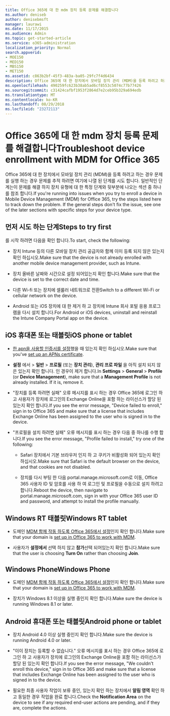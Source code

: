 ```yaml
---
title: Office 365에 대 한 mdm 장치 등록 문제를 해결합니다
ms.author: deniseb
author: denisebmsft
manager: laurawi
ms.date: 11/17/2015
ms.audience: Admin
ms.topic: get-started-article
ms.service: o365-administration
localization_priority: Normal
search.appverid:
- MOE150
- MED150
- MBS150
- MET150
ms.assetid: c863b2bf-45f3-483a-ba05-29fc7f4d6434
description: Office 365에 대 한 장치에서 모바일 장치 관리 (MDM)을 등록 하려고 하는 경우 문제를 실행 하는 경우 문제를 추적 하려면 여기에 나열 된 단계를 시도 합니다. 일반적인 단계는이 문제를 해결 하지 장치 유형에 대 한 특정 단계와 뒷부분에 나오는 섹션 중 하나를 참조 합니다.
ms.openlocfilehash: 490259fc623b38ab5ad6cf8553c5074c77b77426
ms.sourcegitcommit: c31424cafbf1953f2864d7e2ceb95b329a694edb
ms.translationtype: MT
ms.contentlocale: ko-KR
ms.lasthandoff: 08/29/2018
ms.locfileid: "23272113"
---
```

# <a name="troubleshoot-device-enrollment-with-mdm-for-office-365"></a><span data-ttu-id="22418-104">Office 365에 대 한 mdm 장치 등록 문제를 해결합니다</span><span class="sxs-lookup"><span data-stu-id="22418-104">Troubleshoot device enrollment with MDM for Office 365</span></span>

<span data-ttu-id="22418-p102">Office 365에 대 한 장치에서 모바일 장치 관리 (MDM)을 등록 하려고 하는 경우 문제를 실행 하는 경우 문제를 추적 하려면 여기에 나열 된 단계를 시도 합니다. 일반적인 단계는이 문제를 해결 하지 장치 유형에 대 한 특정 단계와 뒷부분에 나오는 섹션 중 하나를 참조 합니다.</span><span class="sxs-lookup"><span data-stu-id="22418-p102">If you're running into issues when you try to enroll a device in Mobile Device Management (MDM) for Office 365, try the steps listed here to track down the problem. If the general steps don't fix the issue, see one of the later sections with specific steps for your device type.</span></span>
  
## <a name="steps-to-try-first"></a><span data-ttu-id="22418-107">먼저 시도 하는 단계</span><span class="sxs-lookup"><span data-stu-id="22418-107">Steps to try first</span></span>

<span data-ttu-id="22418-108">를 시작 하려면 다음을 확인 합니다.</span><span class="sxs-lookup"><span data-stu-id="22418-108">To start, check the following:</span></span>
  
- <span data-ttu-id="22418-109">장치 Intune 등의 다른 모바일 장치 관리 공급자와 함께 이미 등록 되지 않은 있는지 확인 하십시오.</span><span class="sxs-lookup"><span data-stu-id="22418-109">Make sure that the device is not already enrolled with another mobile device management provider, such as Intune.</span></span>
    
- <span data-ttu-id="22418-110">장치 올바른 날짜와 시간으로 설정 되어있는지 확인 합니다.</span><span class="sxs-lookup"><span data-stu-id="22418-110">Make sure that the device is set to the correct date and time.</span></span>
    
- <span data-ttu-id="22418-111">다른 Wi-fi 또는 장치에 셀룰러 네트워크로 전환</span><span class="sxs-lookup"><span data-stu-id="22418-111">Switch to a different Wi-Fi or cellular network on the device.</span></span>
    
- <span data-ttu-id="22418-112">Android 또는 iOS 장치에 대 한 제거 하 고 장치에 Intune 회사 포털 응용 프로그램을 다시 설치 합니다.</span><span class="sxs-lookup"><span data-stu-id="22418-112">For Android or iOS devices, uninstall and reinstall the Intune Company Portal app on the device.</span></span>
    
## <a name="ios-phone-or-tablet"></a><span data-ttu-id="22418-113">iOS 휴대폰 또는 태블릿</span><span class="sxs-lookup"><span data-stu-id="22418-113">iOS phone or tablet</span></span>

- <span data-ttu-id="22418-114">[한 apn을 사용할 인증서를 설정](https://support.office.com/article/522b43f4-a2ff-46f6-962a-dd4f47e546a7)했을 때 있는지 확인 하십시오.</span><span class="sxs-lookup"><span data-stu-id="22418-114">Make sure that you've [set up an APNs certificate](https://support.office.com/article/522b43f4-a2ff-46f6-962a-dd4f47e546a7).</span></span>
    
- <span data-ttu-id="22418-p103">**설정** 에서 \> **일반** \> **프로필** (또는 **장치 관리**), **관리 프로 파일** 을 아직 설치 되지 않은 있는지 확인 합니다. 인 경우이 제거 합니다.</span><span class="sxs-lookup"><span data-stu-id="22418-p103">In **Settings** \> **General** \> **Profile** (or **Device Management**), make sure that a **Management Profile** is not already installed. If it is, remove it.</span></span> 
    
- <span data-ttu-id="22418-117">"장치를 등록 하려면 실패" 오류 메시지를 표시 하는 경우 Office 365에 로그인 하 고 사용자가 장치에 로그인의 Exchange Online을 포함 하는 라이선스가 할당 된 있는지 확인 합니다.</span><span class="sxs-lookup"><span data-stu-id="22418-117">If you see the error message, "Device failed to enroll," sign in to Office 365 and make sure that a license that includes Exchange Online has been assigned to the user who is signed in to the device.</span></span>
    
- <span data-ttu-id="22418-118">"프로필을 설치 하려면 실패" 오류 메시지를 표시 하는 경우 다음 중 하나를 수행 합니다.</span><span class="sxs-lookup"><span data-stu-id="22418-118">If you see the error message, "Profile failed to install," try one of the following:</span></span>
    
  - <span data-ttu-id="22418-119">Safari 장치에서 기본 브라우저 인지 하 고 쿠키가 비활성화 되어 있는지 확인 하십시오.</span><span class="sxs-lookup"><span data-stu-id="22418-119">Make sure that Safari is the default browser on the device, and that cookies are not disabled.</span></span>
    
  - <span data-ttu-id="22418-120">장치를 다시 부팅 한 다음 portal.manage.microsoft.com로 이동, Office 365 사용자 ID 및 암호를 사용 하 여 로그인 및 프로필을 수동으로 설치 하려고 합니다.</span><span class="sxs-lookup"><span data-stu-id="22418-120">Reboot the device, then navigate to portal.manage.microsoft.com, sign in with your Office 365 user ID and password, and attempt to install the profile manually.</span></span>
    
## <a name="windows-rt-tablet"></a><span data-ttu-id="22418-121">Windows RT 태블릿</span><span class="sxs-lookup"><span data-stu-id="22418-121">Windows RT tablet</span></span>

- <span data-ttu-id="22418-122">도메인 [MDM 함께 작동 하도록 Office 365에서 설정](set-up-mobile-device-management.md)인지 확인 합니다.</span><span class="sxs-lookup"><span data-stu-id="22418-122">Make sure that your domain is [set up in Office 365 to work with MDM](set-up-mobile-device-management.md).</span></span>
    
- <span data-ttu-id="22418-123">사용자가 **설정에서** 선택 하지 않고 **참가**선택 되어있는지 확인 합니다.</span><span class="sxs-lookup"><span data-stu-id="22418-123">Make sure that the user is choosing **Turn On** rather than choosing **Join**.</span></span>
    
## <a name="windows-phone"></a><span data-ttu-id="22418-124">Windows Phone</span><span class="sxs-lookup"><span data-stu-id="22418-124">Windows Phone</span></span>

- <span data-ttu-id="22418-125">도메인 [MDM 함께 작동 하도록 Office 365에서 설정](set-up-mobile-device-management.md)인지 확인 합니다.</span><span class="sxs-lookup"><span data-stu-id="22418-125">Make sure that your domain is [set up in Office 365 to work with MDM](set-up-mobile-device-management.md).</span></span>
    
- <span data-ttu-id="22418-126">장치가 Windows 8.1 이상을 실행 중인지 확인 합니다.</span><span class="sxs-lookup"><span data-stu-id="22418-126">Make sure the device is running Windows 8.1 or later.</span></span>
    
## <a name="android-phone-or-tablet"></a><span data-ttu-id="22418-127">Android 휴대폰 또는 태블릿</span><span class="sxs-lookup"><span data-stu-id="22418-127">Android phone or tablet</span></span>

- <span data-ttu-id="22418-128">장치 Android 4.0 이상 실행 중인지 확인 합니다.</span><span class="sxs-lookup"><span data-stu-id="22418-128">Make sure the device is running Android 4.0 or later.</span></span>
    
- <span data-ttu-id="22418-129">"이이 장치는 등록할 수 없습니다." 오류 메시지를 표시 하는 경우 Office 365에 로그인 하 고 사용자가 장치에 로그인의 Exchange Online을 포함 하는 라이선스가 할당 된 있는지 확인 합니다.</span><span class="sxs-lookup"><span data-stu-id="22418-129">If you see the error message, "We couldn't enroll this device," sign in to Office 365 and make sure that a license that includes Exchange Online has been assigned to the user who is signed in to the device.</span></span>
    
- <span data-ttu-id="22418-130">필요한 최종 사용자 작업이 보류 중인, 있는지 확인 하는 장치에서 **알림 영역** 확인 하 고 동일한 경우 작업을 완료 합니다.</span><span class="sxs-lookup"><span data-stu-id="22418-130">Check the **Notification Area** on the device to see if any required end-user actions are pending, and if they are, complete the actions.</span></span> 
    

